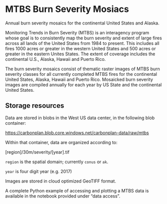 # MTBS Burn Severity Mosiacs

Annual burn severity mosaics for the continental United States and Alaska.

Monitoring Trends in Burn Severity (MTBS) is an interagency program whose goal is to consistently map the burn severity and extent of large fires across all lands of the United States from 1984 to present. This includes all fires 1000 acres or greater in the western United States and 500 acres or greater in the eastern Unites States. The extent of coverage includes the continental U.S., Alaska, Hawaii and Puerto Rico.

The burn severity mosaics consist of thematic raster images of MTBS burn severity classes for all currently completed MTBS fires for the continental United States, Alaska, Hawaii and Puerto Rico. Mosaicked burn severity images are compiled annually for each year by US State and the continental United States.

## Storage resources
Data are stored in blobs in the West US data center, in the following blob container:

https://carbonplan.blob.core.windows.net/carbonplan-data/raw/mtbs

Within that container, data are organized according to:

[region]/30m/severity/[year].tif

`region` is the spatial domain; currently `conus` or `ak`.

`year` is four digit year (e.g. 2017)

Images are stored in cloud optimized GeoTIFF format. 

A complete Python example of accessing and plotting a MTBS data is available in the notebook provided under “data access”.
